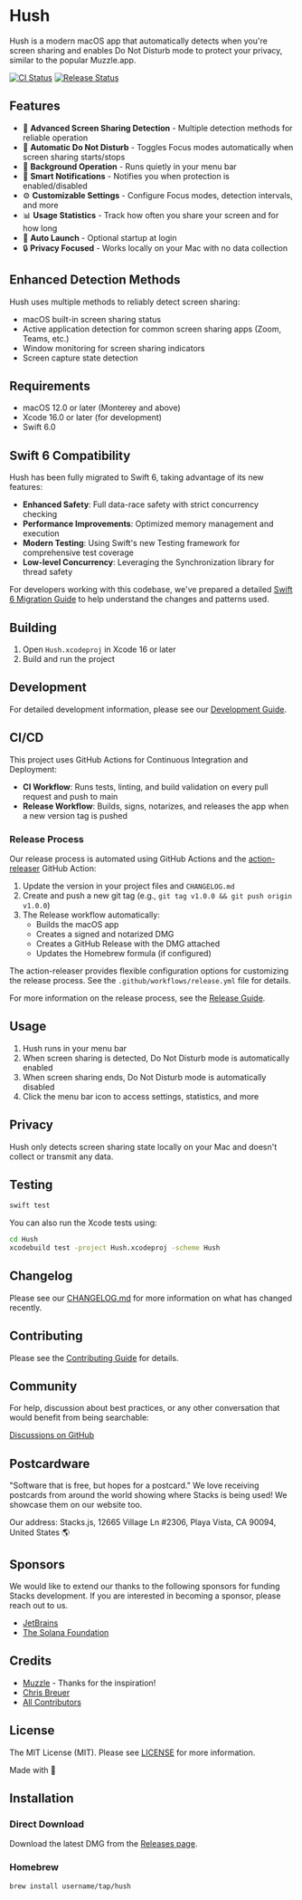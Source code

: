 # Hush

Hush is a modern macOS app that automatically detects when you're screen sharing and enables Do Not Disturb mode to protect your privacy, similar to the popular Muzzle.app.

[![CI Status](https://github.com/username/hush/workflows/CI/badge.svg)](https://github.com/username/hush/actions/workflows/ci.yml)
[![Release Status](https://github.com/username/hush/workflows/Release/badge.svg)](https://github.com/username/hush/actions/workflows/release.yml)

## Features

- 🎯 **Advanced Screen Sharing Detection** - Multiple detection methods for reliable operation
- 🔕 **Automatic Do Not Disturb** - Toggles Focus modes automatically when screen sharing starts/stops
- 🔄 **Background Operation** - Runs quietly in your menu bar
- 🔔 **Smart Notifications** - Notifies you when protection is enabled/disabled
- ⚙️ **Customizable Settings** - Configure Focus modes, detection intervals, and more
- 📊 **Usage Statistics** - Track how often you share your screen and for how long
- 🚀 **Auto Launch** - Optional startup at login
- 🔒 **Privacy Focused** - Works locally on your Mac with no data collection

## Enhanced Detection Methods

Hush uses multiple methods to reliably detect screen sharing:
- macOS built-in screen sharing status
- Active application detection for common screen sharing apps (Zoom, Teams, etc.)
- Window monitoring for screen sharing indicators
- Screen capture state detection

## Requirements

- macOS 12.0 or later (Monterey and above)
- Xcode 16.0 or later (for development)
- Swift 6.0

## Swift 6 Compatibility

Hush has been fully migrated to Swift 6, taking advantage of its new features:

- **Enhanced Safety**: Full data-race safety with strict concurrency checking
- **Performance Improvements**: Optimized memory management and execution
- **Modern Testing**: Using Swift's new Testing framework for comprehensive test coverage
- **Low-level Concurrency**: Leveraging the Synchronization library for thread safety

For developers working with this codebase, we've prepared a detailed [Swift 6 Migration Guide](.github/SWIFT6_MIGRATION.md) to help understand the changes and patterns used.

## Building

1. Open `Hush.xcodeproj` in Xcode 16 or later
2. Build and run the project

## Development

For detailed development information, please see our [Development Guide](.github/DEVELOPMENT.md).

## CI/CD

This project uses GitHub Actions for Continuous Integration and Deployment:

- **CI Workflow**: Runs tests, linting, and build validation on every pull request and push to main
- **Release Workflow**: Builds, signs, notarizes, and releases the app when a new version tag is pushed

### Release Process

Our release process is automated using GitHub Actions and the [action-releaser](https://github.com/owner/action-releaser) GitHub Action:

1. Update the version in your project files and `CHANGELOG.md`
2. Create and push a new git tag (e.g., `git tag v1.0.0 && git push origin v1.0.0`)
3. The Release workflow automatically:
   - Builds the macOS app
   - Creates a signed and notarized DMG
   - Creates a GitHub Release with the DMG attached
   - Updates the Homebrew formula (if configured)

The action-releaser provides flexible configuration options for customizing the release process. See the `.github/workflows/release.yml` file for details.

For more information on the release process, see the [Release Guide](.github/RELEASE.md).

## Usage

1. Hush runs in your menu bar
2. When screen sharing is detected, Do Not Disturb mode is automatically enabled
3. When screen sharing ends, Do Not Disturb mode is automatically disabled
4. Click the menu bar icon to access settings, statistics, and more

## Privacy

Hush only detects screen sharing state locally on your Mac and doesn't collect or transmit any data.

## Testing

```bash
swift test
```

You can also run the Xcode tests using:

```bash
cd Hush
xcodebuild test -project Hush.xcodeproj -scheme Hush
```

## Changelog

Please see our [CHANGELOG.md](CHANGELOG.md) for more information on what has changed recently.

## Contributing

Please see the [Contributing Guide](.github/CONTRIBUTING.md) for details.

## Community

For help, discussion about best practices, or any other conversation that would benefit from being searchable:

[Discussions on GitHub](https://github.com/username/hush/discussions)

## Postcardware

"Software that is free, but hopes for a postcard." We love receiving postcards from around the world showing where Stacks is being used! We showcase them on our website too.

Our address: Stacks.js, 12665 Village Ln #2306, Playa Vista, CA 90094, United States 🌎

## Sponsors

We would like to extend our thanks to the following sponsors for funding Stacks development. If you are interested in becoming a sponsor, please reach out to us.

- [JetBrains](https://www.jetbrains.com/)
- [The Solana Foundation](https://solana.com/)

## Credits

- [Muzzle](https://github.com/gilbarbara/muzzle) - Thanks for the inspiration!
- [Chris Breuer](https://github.com/chrisbbreuer)
- [All Contributors](../../contributors)

## License

The MIT License (MIT). Please see [LICENSE](LICENSE.md) for more information.

Made with 💙

## Installation

### Direct Download

Download the latest DMG from the [Releases page](https://github.com/username/hush/releases).

### Homebrew

```bash
brew install username/tap/hush
```